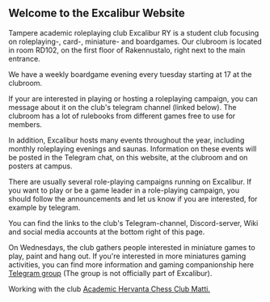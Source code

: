 ## Welcome to the Excalibur Website
Tampere academic roleplaying club Excalibur RY is a student club focusing on roleplaying-, card-, miniature- and boardgames. Our clubroom is located in room RD102, on the first floor of Rakennustalo, right next to the main entrance.

We have a weekly boardgame evening every tuesday starting at 17 at the clubroom.

If your are interested in playing or hosting a roleplaying campaign, you can message about it on the club's telegram channel (linked below). The clubroom has a lot of rulebooks from different games free to use for members.

In addition, Excalibur hosts many events throughout the year, including monthly roleplaying evenings and saunas. Information on these events will be posted in the Telegram chat, on this website, at the clubroom and on posters at campus.

There are usually several role-playing campaigns running on Excalibur. If you want to play or be a game leader in a role-playing campaign, you should follow the announcements and let us know if you are interested, for example by telegram.

You can find the links to the club's Telegram-channel, Discord-server, Wiki and social media accounts at the bottom right of this page.

On Wednesdays, the club gathers people interested in miniature games to play, paint and hang out. If you're interested in more miniatures gaming activities, you can find more information and gaming companionship here [Telegram group](https://t.me/+d-9d5X0o6E45NWZk) (The group is not officially part of Excalibur).

Working with the club [Academic Hervanta Chess Club Matti.](https://hervannan-matti.webnode.fi/)

